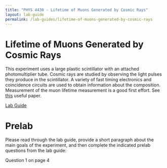 ```yaml
---
title: "PHYS 4430 - Lifetime of Muons Generated by Cosmic Rays"
layout: lab-guide
permalink: /lab-guides/lifetime-of-muons-generated-by-cosmic-rays
---
```




# Lifetime of Muons Generated by Cosmic Rays

This experiment uses a large plastic scintillator with an attached photomultiplier tube. Cosmic rays are studied by observing the light pulses they produce in the scintillator. A variety of fast timing electronics and coincidence circuits are used to obtain information about the composition. Measurement of the muon lifetime measurement is a good first effort. See [this](../resources/lab-guides/lifetime-of-muons-generated-by-cosmic-rays/AmJPhysics_RistinenMuonLifetime.pdf) useful paper.

[Lab Guide](../resources/lab-guides/lifetime-of-muons-generated-by-cosmic-rays/Muon_lifetime_fa17.pdf)

# Prelab

Please read through the lab guide, provide a short paragraph about the main goals of the experiment, and then complete the indicated prelab questions from the lab guide:

Question 1 on page 4
